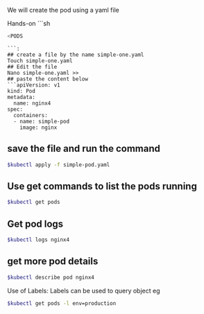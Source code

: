 We will create the pod using a yaml file

Hands-on ```sh
```sh
<PODS
```
```
```:
## create a file by the name simple-one.yaml
Touch simple-one.yaml
## Edit the file
Nano simple-one.yaml >>
## paste the content below
```apiVersion: v1
kind: Pod
metadata:
  name: nginx4
spec:
  containers:
  - name: simple-pod
    image: nginx
```
## save the file and run the command 
```sh
$kubectl apply -f simple-pod.yaml
```
## Use get commands to list the pods running
```sh
$kubectl get pods
```

## Get pod logs
```sh
$kubectl logs nginx4
```

## get more pod details
```sh
$kubectl describe pod nginx4
```

Use of Labels:
Labels can be used to query object eg

```sh
$kubectl get pods -l env=production
```
